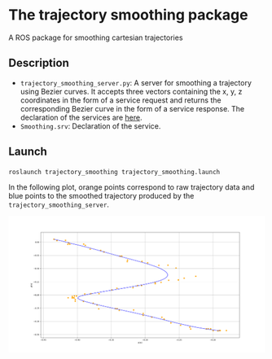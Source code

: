# The trajectory smoothing package
A ROS package for smoothing cartesian trajectories

## Description
* `trajectory_smoothing_server.py`: A server for smoothing a trajectory using Bezier curves. It accepts three vectors containing the x, y, z coordinates in the form of a service request and returns the corresponding Bezier curve in the form of a service response. The declaration of the services are [here](https://github.com/ThanasisTs/trajectory_smoothing/tree/main/srv).
* `Smoothing.srv`: Declaration of the service.

## Launch
`roslaunch trajectory_smoothing trajectory_smoothing.launch`

In the following plot, orange points correspond to raw trajectory data and blue points to the smoothed trajectory produced by the `trajectory_smoothing_server`.

<img src="https://github.com/ThanasisTs/trajectory_smoothing/blob/main/raw_smooth.png" width="1000">


